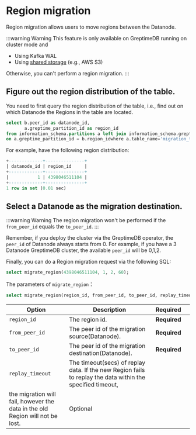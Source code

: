 # Region migration

Region migration allows users to move regions between the Datanode.

:::warning Warning
This feature is only available on GreptimeDB running on cluster mode and 
- Using Kafka WAL
- Using [shared storage](/user-guide/operations/configuration.md#storage-options) (e.g., AWS S3)

Otherwise, you can't perform a region migration.
:::


## Figure out the region distribution of the table.
You need to first query the region distribution of the table, i.e., find out on which Datanode the Regions in the table are located.

```sql
select b.peer_id as datanode_id,
       a.greptime_partition_id as region_id
from information_schema.partitions a left join information_schema.greptime_region_peers b
on a.greptime_partition_id = b.region_idwhere a.table_name='migration_target' order by datanode_id asc;
```

For example, have the following region distribution:

```sql
+-------------+---------------+
| datanode_id | region_id     |
+-------------+---------------+
|           1 | 4398046511104 |
+-------------+---------------+
1 row in set (0.01 sec)
```

## Select a Datanode as the migration destination.
:::warning Warning
The region migration won't be performed if the `from_peer_id` equals the `to_peer_id`.
:::

Remember, if you deploy the cluster via the GreptimeDB operator, the `peer_id` of Datanode always starts from 0. For example, if you have a 3 Datanode GreptimeDB cluster, the available `peer_id` will be 0,1,2.

Finally, you can do a Region migration request via the following SQL:

```sql
select migrate_region(4398046511104, 1, 2, 60);
```

The parameters of `migrate_region`：

```sql
select migrate_region(region_id, from_peer_id, to_peer_id, replay_timeout);
```

| Option           | Description                                                    | Required     |   |
|------------------|----------------------------------------------------------------|--------------|---|
| `region_id`      | The region id.                                                 | **Required** |   |
| `from_peer_id`   | The peer id of the migration source(Datanode).                 | **Required** |   |
| `to_peer_id`     | The peer id of the migration destination(Datanode).            | **Required** |   |
| `replay_timeout` | The timeout(secs) of replay data. If the new Region fails to replay the data within the specified timeout, 
the migration will fail, however the data in the old Region will not be lost.                             |   Optional   |   |
